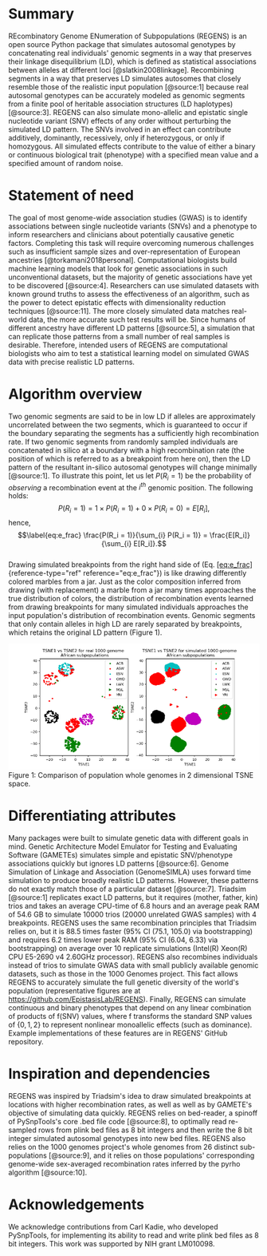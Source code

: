 Summary
=======

REcombinatory Genome ENumeration of Subpopulations (REGENS) is an open
source Python package that simulates autosomal genotypes by
concatenating real individuals' genomic segments in a way that preserves
their linkage disequilibrium (LD), which is defined as statistical
associations between alleles at different loci [@slatkin2008linkage].
Recombining segments in a way that preserves LD simulates autosomes that
closely resemble those of the realistic input population [@source:1]
because real autosomal genotypes can be accurately modeled as genomic
segments from a finite pool of heritable association structures (LD
haplotypes) [@source:3]. REGENS can also simulate mono-allelic and
epistatic single nucleotide variant (SNV) effects of any order without
perturbing the simulated LD pattern. The SNVs involved in an effect can
contribute additively, dominantly, recessively, only if heterozygous, or
only if homozygous. All simulated effects contribute to the value of
either a binary or continuous biological trait (phenotype) with a
specified mean value and a specified amount of random noise.

Statement of need
=================

The goal of most genome-wide association studies (GWAS) is to identify
associations between single nucleotide variants (SNVs) and a phenotype
to inform researchers and clinicians about potentially causative genetic
factors. Completing this task will require overcoming numerous
challenges such as insufficient sample sizes and over-representation of
European ancestries [@torkamani2018personal]. Computational biologists
build machine learning models that look for genetic associations in such
unconventional datasets, but the majority of genetic associations have
yet to be discovered [@source:4]. Researchers can use simulated datasets
with known ground truths to assess the effectiveness of an algorithm,
such as the power to detect epistatic effects with dimensionality
reduction techniques [@source:11]. The more closely simulated data
matches real-world data, the more accurate such test results will be.
Since humans of different ancestry have different LD patterns
[@source:5], a simulation that can replicate those patterns from a small
number of real samples is desirable. Therefore, intended users of REGENS
are computational biologists who aim to test a statistical learning
model on simulated GWAS data with precise realistic LD patterns.

Algorithm overview
==================

Two genomic segments are said to be in low LD if alleles are
approximately uncorrelated between the two segments, which is guaranteed
to occur if the boundary separating the segments has a sufficiently high
recombination rate. If two genomic segments from randomly sampled
individuals are concatenated in silico at a boundary with a high
recombination rate (the position of which is referred to as a breakpoint
from here on), then the LD pattern of the resultant in-silico autosomal
genotypes will change minimally [@source:1]. To illustrate this point,
let us let $P(R_i = 1)$ be the probability of *observing* a
recombination event at the $i^{th}$ genomic position. The following
holds: $$\label{eq:e_ri}
P(R_i = 1) = 1 \times P(R_i = 1) + 0 \times P(R_i = 0) = E[R_i],$$
hence, $$\label{eq:e_frac} 
\frac{P(R_i = 1)}{\sum_{i} P(R_i = 1)} = \frac{E[R_i]}{\sum_{i} E[R_i]}.$$\
Drawing simulated breakpoints from the right hand side of (Eq.
[\[eq:e_frac\]](#eq:e_frac){reference-type="ref" reference="eq:e_frac"})
is like drawing differently colored marbles from a jar. Just as the
color composition inferred from drawing (with replacement) a marble from
a jar many times approaches the true distribution of colors, the
distribution of recombination events learned from drawing breakpoints
for many simulated individuals approaches the input population's
distribution of recombination events. Genomic segments that only contain
alleles in high LD are rarely separated by breakpoints, which retains
the original LD pattern (Figure 1).

![image](tsne.png)\
Figure 1: Comparison of population whole genomes in 2 dimensional TSNE
space.

Differentiating attributes
==========================

Many packages were built to simulate genetic data with different goals
in mind. Genetic Architecture Model Emulator for Testing and Evaluating
Software (GAMETEs) simulates simple and epistatic SNV/phenotype
associations quickly but ignores LD patterns [@source:6]. Genome
Simulation of Linkage and Association (GenomeSIMLA) uses forward time
simulation to produce broadly realistic LD patterns. However, these
patterns do not exactly match those of a particular dataset [@source:7].
Triadsim [@source:1] replicates exact LD patterns, but it requires
(mother, father, kin) trios and takes an average CPU-time of 6.8 hours
and an average peak RAM of 54.6 GB to simulate 10000 trios (20000
unrelated GWAS samples) with 4 breakpoints. REGENS uses the same
recombination principles that Triadsim relies on, but it is 88.5 times
faster (95% CI (75.1, 105.0) via bootstrapping) and requires 6.2 times
lower peak RAM (95% CI (6.04, 6.33) via bootstrapping) on average over
10 replicate simulations (Intel(R) Xeon(R) CPU E5-2690 v4 2.60GHz
processor). REGENS also recombines individuals instead of trios to
simulate GWAS data with small publicly available genomic datasets, such
as those in the 1000 Genomes project. This fact allows REGENS to
accurately simulate the full genetic diversity of the world's population
(representative figures are at
<https://github.com/EpistasisLab/REGENS>). Finally, REGENS can simulate
continuous and binary phenotypes that depend on any linear combination
of products of f(SNV) values, where f transforms the standard SNP values
of $\{0,1,2\}$ to represent nonlinear monoallelic effects (such as
dominance). Example implementations of these features are in REGENS'
GitHub repository.

Inspiration and dependencies
============================

REGENS was inspired by Triadsim's idea to draw simulated breakpoints at
locations with higher recombination rates, as well as well as by
GAMETE's objective of simulating data quickly. REGENS relies on
bed-reader, a spinoff of PySnpTools's core .bed file code [@source:8],
to optimally read re-sampled rows from plink bed files as 8
bit integers and then write the 8 bit integer simulated autosomal
genotypes into new bed files. REGENS also relies on the 1000 genomes
project's whole genomes from 26 distinct sub-populations [@source:9],
and it relies on those populations' corresponding genome-wide
sex-averaged recombination rates inferred by the pyrho algorithm
[@source:10].

Acknowledgements
================

We acknowledge contributions from Carl Kadie, who developed PySnpTools,
for implementing its ability to read and write plink bed files as 8 bit
integers. This work was supported by NIH grant LM010098.
